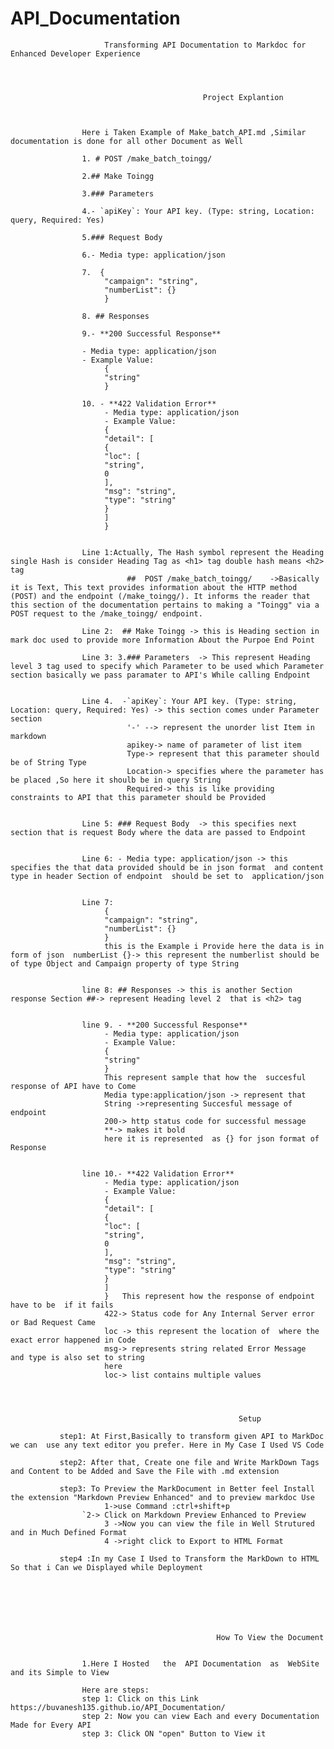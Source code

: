 # API_Documentation
                         Transforming API Documentation to Markdoc for Enhanced Developer Experience




                                               Project Explantion 

                                               

                    Here i Taken Example of Make_batch_API.md ,Similar documentation is done for all other Document as Well

                    1. # POST /make_batch_toingg/

                    2.## Make Toingg

                    3.### Parameters

                    4.- `apiKey`: Your API key. (Type: string, Location: query, Required: Yes)

                    5.### Request Body

                    6.- Media type: application/json

                    7.  {
                         "campaign": "string",
                         "numberList": {}
                         }

                    8. ## Responses

                    9.- **200 Successful Response**

                    - Media type: application/json
                    - Example Value:
                         {
                         "string"
                         }

                    10. - **422 Validation Error**
                         - Media type: application/json
                         - Example Value:
                         {
                         "detail": [
                         {
                         "loc": [
                         "string",
                         0
                         ],
                         "msg": "string",
                         "type": "string"
                         }
                         ]
                         }


                    Line 1:Actually, The Hash symbol represent the Heading single Hash is consider Heading Tag as <h1> tag double hash means <h2> tag
                              ##  POST /make_batch_toingg/    ->Basically it is Text, This text provides information about the HTTP method (POST) and the endpoint (/make_toingg/). It informs the reader that this section of the documentation pertains to making a "Toingg" via a POST request to the /make_toingg/ endpoint.

                    Line 2:  ## Make Toingg -> this is Heading section in mark doc used to provide more Information About the Purpoe End Point

                    Line 3: 3.### Parameters  -> This represent Heading level 3 tag used to specify which Parameter to be used which Parameter section basically we pass paramater to API's While calling Endpoint


                    Line 4.  -`apiKey`: Your API key. (Type: string, Location: query, Required: Yes) -> this section comes under Parameter section 
                              '-' --> represent the unorder list Item in markdown  
                              apikey-> name of parameter of list item
                              Type-> represent that this parameter should be of String Type
                              Location-> specifies where the parameter has be placed ,So here it shoulb be in query String
                              Required-> this is like providing constraints to API that this parameter should be Provided


                    Line 5: ### Request Body  -> this specifies next section that is request Body where the data are passed to Endpoint


                    Line 6: - Media type: application/json -> this specifies the that data provided should be in json format  and content type in header Section of endpoint  should be set to  application/json 


                    Line 7:
                         {
                         "campaign": "string",
                         "numberList": {}
                         }
                         this is the Example i Provide here the data is in form of json  numberList {}-> this represent the numberlist should be of type Object and Campaign property of type String


                    line 8: ## Responses -> this is another Section response Section ##-> represent Heading level 2  that is <h2> tag


                    line 9. - **200 Successful Response**
                         - Media type: application/json
                         - Example Value:
                         {
                         "string"
                         }   
                         This represent sample that how the  succesful response of API have to Come
                         Media type:application/json -> represent that 
                         String ->representing Succesful message of endpoint
                         200-> http status code for successful message
                         **-> makes it bold 
                         here it is represented  as {} for json format of Response


                    line 10.- **422 Validation Error**
                         - Media type: application/json
                         - Example Value:
                         {
                         "detail": [
                         {
                         "loc": [
                         "string",
                         0
                         ],
                         "msg": "string",
                         "type": "string"
                         }
                         ]
                         }   This represent how the response of endpoint have to be  if it fails
                         422-> Status code for Any Internal Server error or Bad Request Came
                         loc -> this represent the location of  where the exact error happened in Code
                         msg-> represents string related Error Message  and type is also set to string
                         here
                         loc-> list contains multiple values 
                    
                         


                                                       Setup

               step1: At First,Basically to transform given API to MarkDoc we can  use any text editor you prefer. Here in My Case I Used VS Code 

               step2: After that, Create one file and Write MarkDown Tags and Content to be Added and Save the File with .md extension

               step3: To Preview the MarkDocument in Better feel Install the extension "Markdown Preview Enhanced" and to preview markdoc Use 
                         1->use Command :ctrl+shift+p 
                    `2-> Click on Markdown Preview Enhanced to Preview
                         3 ->Now you can view the file in Well Strutured and in Much Defined Format
                         4 ->right click to Export to HTML Format

               step4 :In my Case I Used to Transform the MarkDown to HTML So that i Can we Displayed while Deployment


                                        




                                                  How To View the Document 


                    1.Here I Hosted   the  API Documentation  as  WebSite and its Simple to View 

                    Here are steps:
                    step 1: Click on this Link https://buvanesh135.github.io/API_Documentation/
                    step 2: Now you can view Each and every Documentation Made for Every API
                    step 3: Click ON "open" Button to View it


               


